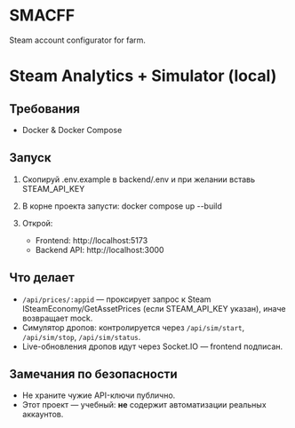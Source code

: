 # SMACFF
Steam account configurator for farm.
# Steam Analytics + Simulator (local)

## Требования
- Docker & Docker Compose

## Запуск
1. Скопируй .env.example в backend/.env и при желании вставь STEAM_API_KEY
2. В корне проекта запусти:
   docker compose up --build

3. Открой:
   - Frontend: http://localhost:5173
   - Backend API: http://localhost:3000

## Что делает
- `/api/prices/:appid` — проксирует запрос к Steam ISteamEconomy/GetAssetPrices (если STEAM_API_KEY указан),
  иначе возвращает mock.
- Симулятор дропов: контролируется через `/api/sim/start`, `/api/sim/stop`, `/api/sim/status`.
- Live-обновления дропов идут через Socket.IO — frontend подписан.

## Замечания по безопасности
- Не храните чужие API-ключи публично.
- Этот проект — учебный: **не** содержит автоматизации реальных аккаунтов.
